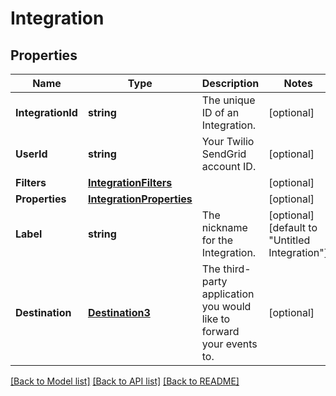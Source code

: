 # Integration

## Properties

Name | Type | Description | Notes
------------ | ------------- | ------------- | -------------
**IntegrationId** | **string** | The unique ID of an Integration. |[optional] 
**UserId** | **string** | Your Twilio SendGrid account ID. |[optional] 
**Filters** | [**IntegrationFilters**](IntegrationFilters.md) |  |[optional] 
**Properties** | [**IntegrationProperties**](IntegrationProperties.md) |  |[optional] 
**Label** | **string** | The nickname for the Integration. |[optional] [default to "Untitled Integration"]
**Destination** | [**Destination3**](Destination3.md) | The third-party application you would like to forward your events to. |[optional] 

[[Back to Model list]](../README.md#documentation-for-models) [[Back to API list]](../README.md#documentation-for-api-endpoints) [[Back to README]](../README.md)


